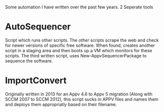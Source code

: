 Some automation I have written over the past few years.
2 Seperate tools

AutoSequencer
=============

Script which runs other scripts.
The _other_ scripts scrape the web and check for newer versions of specific free software. When found, creates another script in a staging area and then boots up a VM which monitors for these scripts. The third written script, uses New-AppvSequencerPackage to sequence the software.

ImportConvert
=============

Originally written in 2013 for an Appv 4.6 to Appv 5 migration (Along with SCCM 2007 to SCCM 2012), this script sucks in APPV files and names them and deploys them appropriatly based on their filename.

